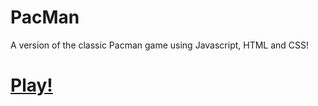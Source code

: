# PacMan
A version of the classic Pacman game using Javascript, HTML and CSS!

# [Play!](https://7divs7.github.io/PacMan/.)
